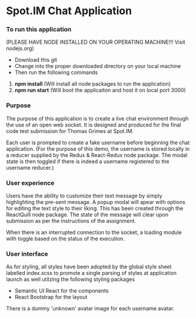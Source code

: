 # Spot.IM Chat Application

### To run this application

(PLEASE HAVE NODE INSTALLED ON YOUR OPERATING MACHINE!!! Visit nodejs.org)
- Download this git 
- Change into the proper downloaded directory on your local
machine
- Then run the following commands

1. **npm install** (Will install all node packages to run the application)
2. **npm run start** (Will boot the applicaiton and host it on local port 3000)


### Purpose
The purpose of this application is to create a live chat environment through the use
of an open web socket. It is designed and produced for the final code test submission
for Thomas Grimes at Spot.IM.

Each user is prompted to create a fake username before beginning
the chat application. (For the purpose of this demo, the username is stored locally
in a reducer supplied by the Redux & React-Redux node package. The modal state is
then toggled if there is indeed a username registered to the username reducer.)

### User experience
Users have the ability to customize their text message by simply highlighting the
pre-sent message. A popup modal will apear with options for editing the text style 
to their liking. This has been created through the ReactQuill node package. The state 
of the message will clear upon submission as per the instructions of the assignment.

When there is an interrupted connection to the socket, a loading module with toggle
based on the status of the execution.

### User interface
As for styling, all styles have been adopted by the global style sheet labelled
index.scss to promote a single parsing of styles at application launch as well utilzing the
following styling packages 

- Semantic UI React for the components
- React Bootstrap for the layout

There is a dummy 'unknown' avatar image for each username avatar.
